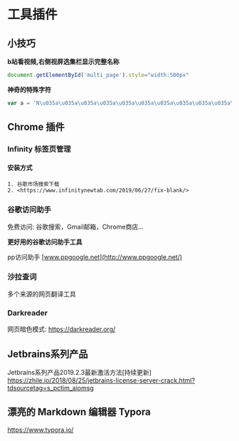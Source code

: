 # 工具插件

## 小技巧

**b站看视频,右侧视屏选集栏显示完整名称**

```js
document.getElementById('multi_page').style="width:500px"
```

**神奇的特殊字符**

```js
var a = 'N\u035a\u035a\u035a\u035a\u035a\u035a\u035a\u035a\u035a\u035a\u030a\u030a\u030a\u030a\u030a\u030a\u030a\u030a\u030a\u030a\u030a\u030a\u030a\u030a\u030a\u030a\u030a\u030a\u030a\u030a\u030a\u030aice'
```

## Chrome 插件

### Infinity 标签页管理

#### 安装方式

 	1. 谷歌市场搜索下载
 	2. <https://www.infinitynewtab.com/2019/06/27/fix-blank/>



### 谷歌访问助手

免费访问: 谷歌搜索，Gmail邮箱，Chrome商店...

**更好用的谷歌访问助手工具**

pp访问助手 [www.ppgoogle.net](http://www.ppgoogle.net/)

### 沙拉查词

多个来源的网页翻译工具



### Darkreader

网页暗色模式: <https://darkreader.org/>



## Jetbrains系列产品

Jetbrains系列产品2019.2.3最新激活方法[持续更新] <https://zhile.io/2018/08/25/jetbrains-license-server-crack.html?tdsourcetag=s_pctim_aiomsg>



## 漂亮的 Markdown 编辑器 Typora

<https://www.typora.io/>

